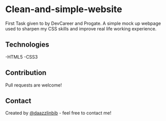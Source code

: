 # Clean-and-simple-website
First Task given to by DevCareer and Progate.
A simple mock up webpage used to sharpen my CSS skills and improve real life working experience.

## Technologies
-HTML5
-CSS3

## Contribution
Pull requests are welcome!

## Contact
Created by [@daazzlinbib](https://twitter.com/Daazzlinbib) - feel free to contact me!

